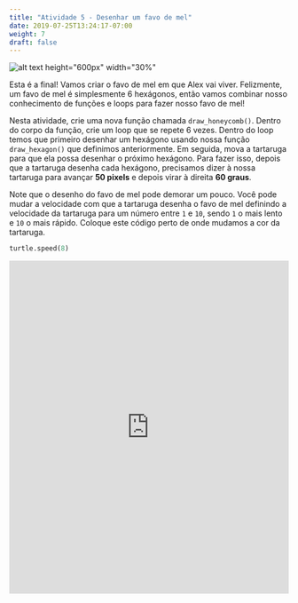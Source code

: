 ```yaml
---
title: "Atividade 5 - Desenhar um favo de mel"
date: 2019-07-25T13:24:17-07:00
weight: 7
draft: false
---
```


![alt text height="600px" width="30%"](../media/bee_honeycomb.png "Desenho em favo de mel")

Esta é a final! Vamos criar o favo de mel em que Alex vai viver. Felizmente, um favo de mel é simplesmente 6 hexágonos, então vamos combinar nosso conhecimento de funções e loops para fazer nosso favo de mel! 

Nesta atividade, crie uma nova função chamada `draw_honeycomb()`. Dentro do corpo da função, crie um loop que se repete 6 vezes. Dentro do loop temos que primeiro desenhar um hexágono usando nossa função `draw_hexagon()` que definimos anteriormente. Em seguida, mova a tartaruga para que ela possa desenhar o próximo hexágono. Para fazer isso, depois que a tartaruga desenha cada hexágono, precisamos dizer à nossa tartaruga para avançar **50 pixels** e depois virar à direita **60 graus**. 

Note que o desenho do favo de mel pode demorar um pouco. Você pode mudar a velocidade com que a tartaruga desenha o favo de mel definindo a velocidade da tartaruga para um número entre `1` e `10`, sendo `1` o mais lento e `10` o mais rápido. Coloque este código perto de onde mudamos a cor da tartaruga.


``` python
turtle.speed(8)
```

<iframe src="https://trinket.io/embed/python/d83811c24a" width="100%" height="600" frameborder="0" marginwidth="0" marginheight="0" allowfullscreen></iframe>